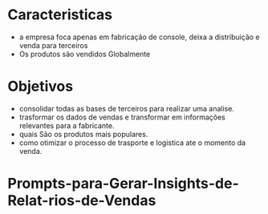 

# Caracteristicas 
- a empresa foca apenas em fabricação de console, deixa a distribuição e venda para terceiros
- Os produtos são vendidos Globalmente

# Objetivos 
 - consolidar todas as bases de terceiros para realizar uma analise.
 - trasformar os dados de vendas e transformar em informações relevantes para a fabricante.
 - quais São os produtos mais populares.
 - como otimizar o processo de trasporte e logistica ate o momento da venda.

# Prompts-para-Gerar-Insights-de-Relat-rios-de-Vendas
